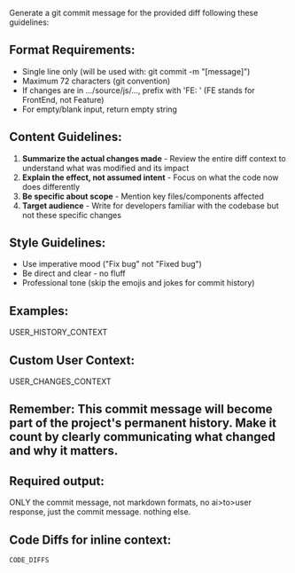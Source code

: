 Generate a git commit message for the provided diff following these guidelines:

## **Format Requirements:**

- Single line only (will be used with: git commit -m "[message]")
- Maximum 72 characters (git convention)
- If changes are in .../source/js/..., prefix with 'FE: ' (FE stands for FrontEnd, not Feature)
- For empty/blank input, return empty string

## **Content Guidelines:**

1. **Summarize the actual changes made** - Review the entire diff context to understand what was modified and its impact
2. **Explain the effect, not assumed intent** - Focus on what the code now does differently
3. **Be specific about scope** - Mention key files/components affected
4. **Target audience** - Write for developers familiar with the codebase but not these specific changes

## **Style Guidelines:**

- Use imperative mood ("Fix bug" not "Fixed bug")
- Be direct and clear - no fluff
- Professional tone (skip the emojis and jokes for commit history)

## **Examples:**

USER_HISTORY_CONTEXT

## **Custom User Context:**

USER_CHANGES_CONTEXT

## **Remember:** This commit message will become part of the project's permanent history. Make it count by clearly communicating what changed and why it matters.

## Required output:

ONLY the commit message, not markdown formats, no ai>to>user response, just the commit message. nothing else.

## Code Diffs for inline context:

```
CODE_DIFFS
```
